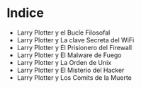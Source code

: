 # Indice

* Larry Plotter y el Bucle Filosofal
* Larry Plotter y La clave Secreta del WiFi
* Larry Plotter y El Prisionero del Firewall
* Larry Plotter y El Malware de Fuego
* Larry Plotter y La Orden de Unix
* Larry Plotter y El Misterio del Hacker
* Larry Plotter y Los Comits de la Muerte
